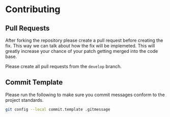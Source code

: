 # Contributing

## Pull Requests

After forking the repository please create a pull request before creating the
fix. This way we can talk about how the fix will be implemeted. This will
greatly increase your chance of your patch getting merged into the code base.

Please create all pull requests from the `develop` branch.

## Commit Template

Please run the following to make sure you commit messages conform to the project
standards.

```bash
git config --local commit.template .gitmessage
```
